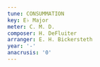 ```yaml
---
tune: CONSUMMATION
key: E♭ Major
meter: C. M. D.
composer: H. DeFluiter
arranger: E. H. Bickersteth
year: '-'
anacrusis: '0'
---
```

